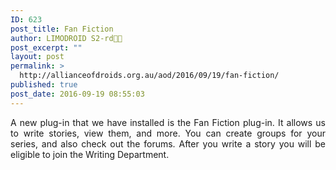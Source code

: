 ```yaml
---
ID: 623
post_title: Fan Fiction
author: LIMODROID S2-rd🔭🔬
post_excerpt: ""
layout: post
permalink: >
  http://allianceofdroids.org.au/aod/2016/09/19/fan-fiction/
published: true
post_date: 2016-09-19 08:55:03
---
```

<p style="text-align: justify;">A new plug-in that we have installed is the Fan Fiction plug-in. It allows us to write stories, view them, and more. You can create groups for your series, and also check out the forums. After you write a story you will be eligible to join the Writing Department.</p>